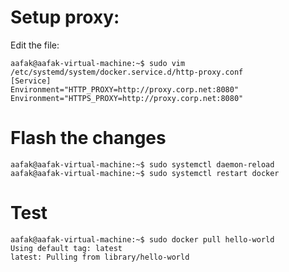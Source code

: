 # Setup proxy:

Edit the file:
```
aafak@aafak-virtual-machine:~$ sudo vim /etc/systemd/system/docker.service.d/http-proxy.conf
[Service]
Environment="HTTP_PROXY=http://proxy.corp.net:8080"
Environment="HTTPS_PROXY=http://proxy.corp.net:8080"
```
# Flash the changes
```
aafak@aafak-virtual-machine:~$ sudo systemctl daemon-reload
aafak@aafak-virtual-machine:~$ sudo systemctl restart docker
```

# Test
```
aafak@aafak-virtual-machine:~$ sudo docker pull hello-world
Using default tag: latest
latest: Pulling from library/hello-world
```
